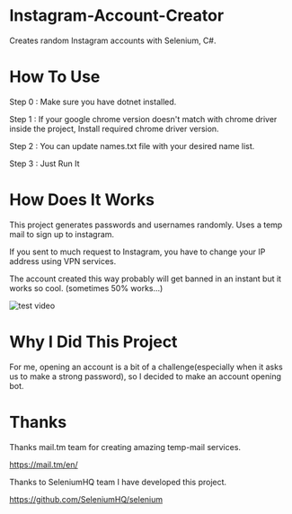 # Instagram-Account-Creator
Creates random Instagram accounts with Selenium, C#.

# How To Use

Step 0 : Make sure you have dotnet installed.

Step 1 : If your google chrome version doesn't match with chrome driver inside the project, Install required chrome driver version.

Step 2 : You can update names.txt file with your desired name list.

Step 3 : Just Run It


# How Does It Works 
This project generates passwords and usernames randomly. Uses a temp mail to sign up to instagram.

If you sent to much request to Instagram, you have to change your IP address using VPN services.

The account created this way probably will get banned in an instant but it works so cool. (sometimes 50% works...)

![test video](https://user-images.githubusercontent.com/110940123/184603909-73c7baa3-c247-4151-bfb6-2472a5d7863c.gif)

# Why I Did This Project

For me, opening an account is a bit of a challenge(especially when it asks us to make a strong password), so I decided to make an account opening bot. 


# Thanks 

Thanks mail.tm team for creating amazing temp-mail services. 

https://mail.tm/en/

Thanks to SeleniumHQ team I have developed this project.

https://github.com/SeleniumHQ/selenium
